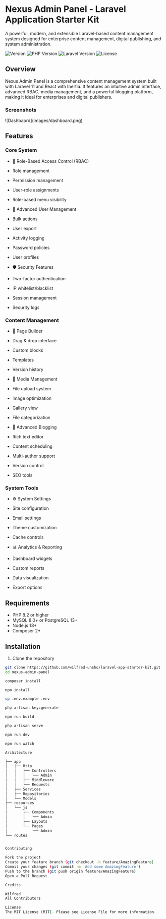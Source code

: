 # Nexus Admin Panel - Laravel Application Starter Kit

A powerful, modern, and extensible Laravel-based content management system designed for enterprise content management, digital publishing, and system administration.

![Version](https://img.shields.io/badge/version-1.0.0-blue.svg)
![PHP Version](https://img.shields.io/badge/PHP-8.2%2B-blue)
![Laravel Version](https://img.shields.io/badge/Laravel-11-red)
![License](https://img.shields.io/badge/license-MIT-green.svg)

## Overview

Nexus Admin Panel is a comprehensive content management system built with Laravel 11 and React with Inertia. It features an intuitive admin interface, advanced RBAC, media management, and a powerful blogging platform, making it ideal for enterprises and digital publishers.

<h3>Screenshots</h3>
![Dashbaord](images/dashboard.png)

## Features

### Core System
- 🔐 Role-Based Access Control (RBAC)
- Role management
- Permission management
- User-role assignments
- Role-based menu visibility

- 👥 Advanced User Management
- Bulk actions
- User export
- Activity logging
- Password policies
- User profiles

- 🛡️ Security Features
- Two-factor authentication
- IP whitelist/blacklist
- Session management
- Security logs

### Content Management
- 📝 Page Builder
- Drag & drop interface
- Custom blocks
- Templates
- Version history

- 📸 Media Management
- File upload system
- Image optimization
- Gallery view
- File categorization

- 📰 Advanced Blogging
- Rich text editor
- Content scheduling
- Multi-author support
- Version control
- SEO tools

### System Tools
- ⚙️ System Settings
- Site configuration
- Email settings
- Theme customization
- Cache controls

- 📊 Analytics & Reporting
- Dashboard widgets
- Custom reports
- Data visualization
- Export options

## Requirements

- PHP 8.2 or higher
- MySQL 8.0+ or PostgreSQL 13+
- Node.js 18+
- Composer 2+

## Installation

1. Clone the repository
```bash
git clone https://github.com/wilfred-unsho/laravel-app-starter-kit.git
cd nexus-admin-panel

composer install

npm install

cp .env.example .env

php artisan key:generate

npm run build

php artisan serve

npm run dev

npm run watch

Architecture

├── app
│   ├── Http
│   │   ├── Controllers
│   │   │   └── Admin
│   │   ├── Middleware
│   │   └── Requests
│   ├── Services
│   ├── Repositories
│   └── Models
├── resources
│   └── js
│       ├── Components
│       │   └── Admin
│       ├── Layouts
│       └── Pages
│           └── Admin
└── routes


Contributing

Fork the project
Create your feature branch (git checkout -b feature/AmazingFeature)
Commit your changes (git commit -m 'Add some AmazingFeature')
Push to the branch (git push origin feature/AmazingFeature)
Open a Pull Request

Credits

Wilfred
All Contributors

License
The MIT License (MIT). Please see License File for more information.


